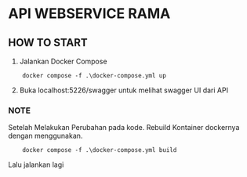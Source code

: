# API WEBSERVICE RAMA

## HOW TO START
1. Jalankan Docker Compose
```
    docker compose -f .\docker-compose.yml up 
```
2. Buka localhost:5226/swagger untuk melihat swagger UI dari API


### NOTE
Setelah Melakukan Perubahan pada kode. Rebuild Kontainer dockernya dengan menggunakan.
```
    docker compose -f .\docker-compose.yml build 
```
Lalu jalankan lagi